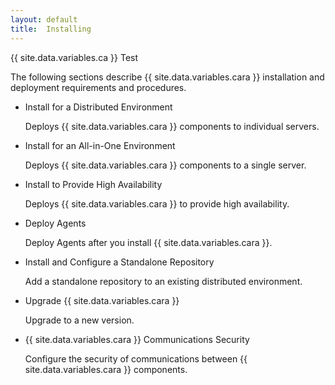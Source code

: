```yaml
---
layout: default
title:  Installing
---
```

{{ site.data.variables.ca }} Test

The following sections describe {{ site.data.variables.cara }} installation and deployment requirements and procedures.

* Install for a Distributed Environment

  Deploys {{ site.data.variables.cara }} components to individual servers.

* Install for an All-in-One Environment

  Deploys {{ site.data.variables.cara }} components to a single server.

* Install to Provide High Availability

  Deploys {{ site.data.variables.cara }} to provide high availability.

* Deploy Agents

  Deploy Agents after you install {{ site.data.variables.cara }}.

* Install and Configure a Standalone Repository

  Add a standalone repository to an existing distributed environment.

* Upgrade {{ site.data.variables.cara }}

  Upgrade to a new version.

* {{ site.data.variables.cara }} Communications Security

  Configure the security of communications between {{ site.data.variables.cara }} components.